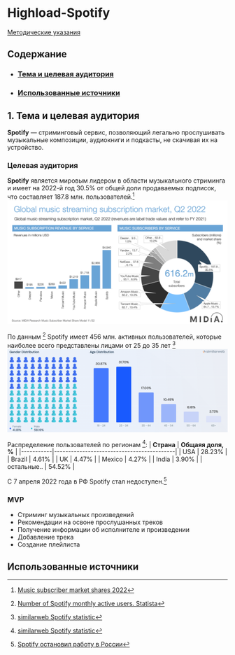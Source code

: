 # Highload-Spotify

[Методические указания](https://github.com/init/highload/blob/main/homework_architecture.md)

## Содержание

* ### [Тема и целевая аудитория](#1)
* ### [Использованные источники](#8)


## 1. Тема и целевая аудитория <a name="1"></a>
**Spotify** —  стриминговый сервис, позволяющий легально прослушивать музыкальные композиции, аудиокниги и подкасты, не скачивая их на устройство.

### Целевая аудитория

**Spotify** является мировым лидером в области музыкального стриминга и имеет на 2022-й год 30.5% от общей доли продаваемых подписок, что составляет 187.8 млн. пользователей.[^1]
![Мировая статистика подписок](./include/glob_stat_Q2_2022.png)

По данным [^2] Spotify имеет 456 млн. активных пользователей, которые наиболее всего представлены лицами от 25 до 35 лет [^3]
![Гендерное и возрастное распределение аудитории](./include/community.png)

Распределение пользователей по регионам [^3]:
| **Страна** | **Общаяя доля, %** |
|-----------|-------------------------------------------|
| USA      | 28.23%                                       |
| Brazil   | 4.61%                                       |
| UK       | 4.47%                                       |
| Mexico   | 4.27%                                      |
| India    | 3.90%                                      |
| остальные.. | 54.52%                                      |

C 7 апреля 2022 года в РФ Spotify стал недоступен.[^4]

### MVP

- Стриминг музыкальных произведений
- Рекомендации на освоне прослушанных треков
- Получение информации об исполнителе и произведении
- Добавление трека
- Создание плейлиста

<!-- ## 2. Расчет нагрузки <a name="2"></a>
## 3. Логическая схема <a name="3"></a>
## 4. Физическая схема <a name="4"></a>
## 5. Технологии <a name="5"></a>
## 6. Схема проекта <a name="6"></a>
## 7. Список серверов <a name="7"></a> -->

## Использованные источники <a name="8"></a>
[^1]: [Music subscriber market shares 2022](https://midiaresearch.com/blog/music-subscriber-market-shares-2022)

[^2]: [Number of Spotify monthly active users. Statista](https://www.statista.com/statistics/367739/spotify-global-mau/)

[^3]: [similarweb Spotify statistic](https://www.similarweb.com/ru/website/spotify.com/#overview)

[^4]: [Spotify остановил работу в России](https://habr.com/ru/news/t/660157/)